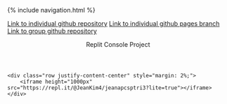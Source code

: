 {% include navigation.html %}

[Link to individual github repository](https://github.com/jeankim05/jeanapcsptri3)
[Link to individual github pages branch](https://github.com/jeankim05/jeanapcsptri3/tree/gh-pages)
[Link to group github repository](https://github.com/jeankim05/tri3teambigmac)

<!-- <iframe frameborder="0" width="100%" height="500px" src="https://repl.it/@JeanKim4/jeanapcsptri3?lite=true"></iframe> -->

<div class="container py-4">
    <header class="pb-3 mb-4 border-bottom border-primary text-dark">
        <span class="fs-4">Replit Console Project</span>
    </header>

    <div class="row justify-content-center" style="margin: 2%;">
        <iframe height="1000px" src="https://repl.it/@JeanKim4/jeanapcsptri3?lite=true"></iframe>
    </div>
</div>
